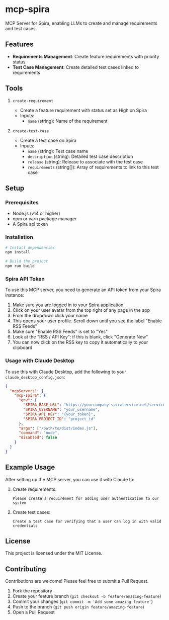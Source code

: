 # mcp-spira

MCP Server for Spira, enabling LLMs to create and manage requirements and test cases.

## Features

- **Requirements Management**: Create feature requirements with priority status
- **Test Case Management**: Create detailed test cases linked to requirements

## Tools

1. `create-requirement`

   - Create a feature requirement with status set as High on Spira
   - Inputs:
     - `name` (string): Name of the requirement

2. `create-test-case`
   - Create a test case on Spira
   - Inputs:
     - `name` (string): Test case name
     - `description` (string): Detailed test case description
     - `release` (string): Release to associate with the test case
     - `requirements` (string[]): Array of requirements to link to this test case

## Setup

### Prerequisites

- Node.js (v14 or higher)
- npm or yarn package manager
- A Spira api token

### Installation

```bash
# Install dependencies
npm install

# Build the project
npm run build
```

### Spira API Token

To use this MCP server, you need to generate an API token from your Spira instance:

1. Make sure you are logged in to your Spira application
2. Click on your user avatar from the top right of any page in the app
3. From the dropdown click your name
4. This opens your user profile. Scroll down until you see the label "Enable RSS Feeds"
5. Make sure "Enable RSS Feeds" is set to "Yes"
6. Look at the "RSS / API Key": if this is blank, click "Generate New"
7. You can now click on the RSS key to copy it automatically to your clipboard

### Usage with Claude Desktop

To use this with Claude Desktop, add the following to your `claude_desktop_config.json`:

```json
{
  "mcpServers": {
    "mcp-spira": {
      "env": {
        "SPIRA_BASE_URL": "https://yourcompany.spiraservice.net/services/v5_0/RestService.svc",
        "SPIRA_USERNAME": "your_username",
        "SPIRA_API_KEY": "{your_token}",
        "SPIRA_PROJECT_ID": "project_id"
      },
      "args": ["/path/to/dist/index.js"],
      "command": "node",
      "disabled": false
    }
  }
}
```

## Example Usage

After setting up the MCP server, you can use it with Claude to:

1. Create requirements:

   ```
   Please create a requirement for adding user authentication to our system
   ```

2. Create test cases:
   ```
   Create a test case for verifying that a user can log in with valid credentials
   ```

## License

This project is licensed under the MIT License.

## Contributing

Contributions are welcome! Please feel free to submit a Pull Request.

1. Fork the repository
2. Create your feature branch (`git checkout -b feature/amazing-feature`)
3. Commit your changes (`git commit -m 'Add some amazing feature'`)
4. Push to the branch (`git push origin feature/amazing-feature`)
5. Open a Pull Request
